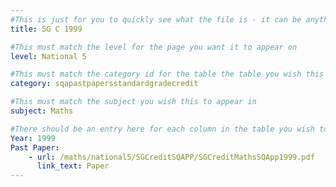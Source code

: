 ```yaml
---
#This is just for you to quickly see what the file is - it can be anything you want
title: SG C 1999

#This must match the level for the page you want it to appear on
level: National 5

#This must match the category id for the table the table you wish this to appear in
category: sqapastpapersstandardgradecredit

#This must match the subject you wish this to appear in
subject: Maths

#There should be an entry here for each column in the table you wish to populate:
Year: 1999
Past Paper:
    - url: /maths/national5/SGCreditSQAPP/SGCreditMathsSQApp1999.pdf
      link_text: Paper
---
```


